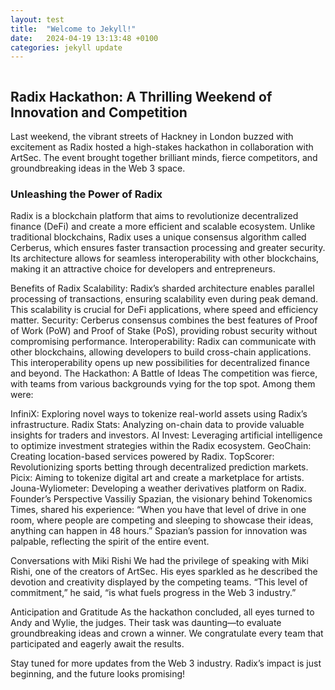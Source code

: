 ```yaml
---
layout: test
title:  "Welcome to Jekyll!"
date:   2024-04-19 13:13:48 +0100
categories: jekyll update
---
```

<img class="card-img" src="/images/DSC07704.jpg" alt="">
<h2>Radix Hackathon: A Thrilling Weekend of Innovation and Competition</h2>
Last weekend, the vibrant streets of Hackney in London buzzed with excitement as Radix hosted a high-stakes hackathon in collaboration with ArtSec. The event brought together brilliant minds, fierce competitors, and groundbreaking ideas in the Web 3 space.

<h3>Unleashing the Power of Radix</h3>
Radix is a blockchain platform that aims to revolutionize decentralized finance (DeFi) and create a more efficient and scalable ecosystem. Unlike traditional blockchains, Radix uses a unique consensus algorithm called Cerberus, which ensures faster transaction processing and greater security. Its architecture allows for seamless interoperability with other blockchains, making it an attractive choice for developers and entrepreneurs.

Benefits of Radix
Scalability: Radix’s sharded architecture enables parallel processing of transactions, ensuring scalability even during peak demand. This scalability is crucial for DeFi applications, where speed and efficiency matter.
Security: Cerberus consensus combines the best features of Proof of Work (PoW) and Proof of Stake (PoS), providing robust security without compromising performance.
Interoperability: Radix can communicate with other blockchains, allowing developers to build cross-chain applications. This interoperability opens up new possibilities for decentralized finance and beyond.
The Hackathon: A Battle of Ideas
The competition was fierce, with teams from various backgrounds vying for the top spot. Among them were:

InfiniX: Exploring novel ways to tokenize real-world assets using Radix’s infrastructure.
Radix Stats: Analyzing on-chain data to provide valuable insights for traders and investors.
AI Invest: Leveraging artificial intelligence to optimize investment strategies within the Radix ecosystem.
GeoChain: Creating location-based services powered by Radix.
TopScorer: Revolutionizing sports betting through decentralized prediction markets.
Picix: Aiming to tokenize digital art and create a marketplace for artists.
Jouna-Wyliometer: Developing a weather derivatives platform on Radix.
Founder’s Perspective
Vassiliy Spazian, the visionary behind Tokenomics Times, shared his experience: “When you have that level of drive in one room, where people are competing and sleeping to showcase their ideas, anything can happen in 48 hours.” Spazian’s passion for innovation was palpable, reflecting the spirit of the entire event.

Conversations with Miki Rishi
We had the privilege of speaking with Miki Rishi, one of the creators of ArtSec. His eyes sparkled as he described the devotion and creativity displayed by the competing teams. “This level of commitment,” he said, “is what fuels progress in the Web 3 industry.”

Anticipation and Gratitude
As the hackathon concluded, all eyes turned to Andy and Wylie, the judges. Their task was daunting—to evaluate groundbreaking ideas and crown a winner. We congratulate every team that participated and eagerly await the results.

Stay tuned for more updates from the Web 3 industry. Radix’s impact is just beginning, and the future looks promising!  

